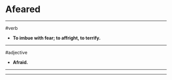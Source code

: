 # Afeared
---
#verb
- **To imbue with fear; to affright, to terrify.**
---
#adjective
- **Afraid.**
---
---
